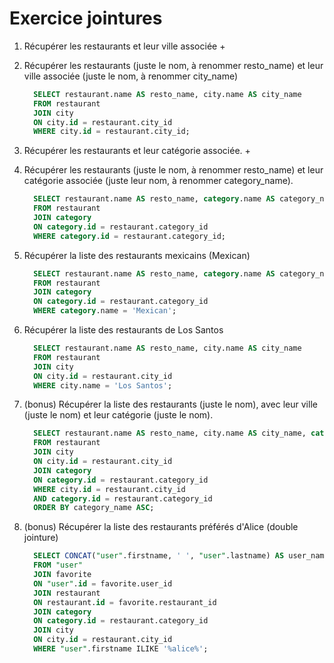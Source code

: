 # Exercice jointures

1. Récupérer les restaurants et leur ville associée
      +
2. Récupérer les restaurants (juste le nom, à renommer resto_name) et leur ville associée (juste le nom, à renommer city_name)

      ```sql
        SELECT restaurant.name AS resto_name, city.name AS city_name
        FROM restaurant
        JOIN city
        ON city.id = restaurant.city_id
        WHERE city.id = restaurant.city_id;
      ```

3. Récupérer les restaurants et leur catégorie associée.
      +
4. Récupérer les restaurants (juste le nom, à renommer resto_name) et leur catégorie associée (juste leur nom, à renommer category_name).

      ```sql
        SELECT restaurant.name AS resto_name, category.name AS category_name
        FROM restaurant
        JOIN category
        ON category.id = restaurant.category_id
        WHERE category.id = restaurant.category_id;
      ```

5. Récupérer la liste des restaurants mexicains (Mexican)

      ```sql
        SELECT restaurant.name AS resto_name, category.name AS category_name 
        FROM restaurant
        JOIN category
        ON category.id = restaurant.category_id
        WHERE category.name = 'Mexican';
      ```

6. Récupérer la liste des restaurants de Los Santos

      ```sql
        SELECT restaurant.name AS resto_name, city.name AS city_name 
        FROM restaurant
        JOIN city
        ON city.id = restaurant.city_id
        WHERE city.name = 'Los Santos';
      ```

7. (bonus) Récupérer la liste des restaurants (juste le nom), avec leur ville (juste le nom) et leur catégorie (juste le nom).

      ```sql
        SELECT restaurant.name AS resto_name, city.name AS city_name, category.name AS category_name 
        FROM restaurant
        JOIN city
        ON city.id = restaurant.city_id
        JOIN category
        ON category.id = restaurant.category_id
        WHERE city.id = restaurant.city_id
        AND category.id = restaurant.category_id
        ORDER BY category_name ASC;
      ```

8. (bonus) Récupérer la liste des restaurants préférés d'Alice (double jointure)

      ```sql
        SELECT CONCAT("user".firstname, ' ', "user".lastname) AS user_name, restaurant.name AS resto_name, city.name AS city_name, category.name AS category_name 
        FROM "user"
        JOIN favorite
        ON "user".id = favorite.user_id
        JOIN restaurant
        ON restaurant.id = favorite.restaurant_id
        JOIN category
        ON category.id = restaurant.category_id
        JOIN city
        ON city.id = restaurant.city_id
        WHERE "user".firstname ILIKE '%alice%';
      ```
